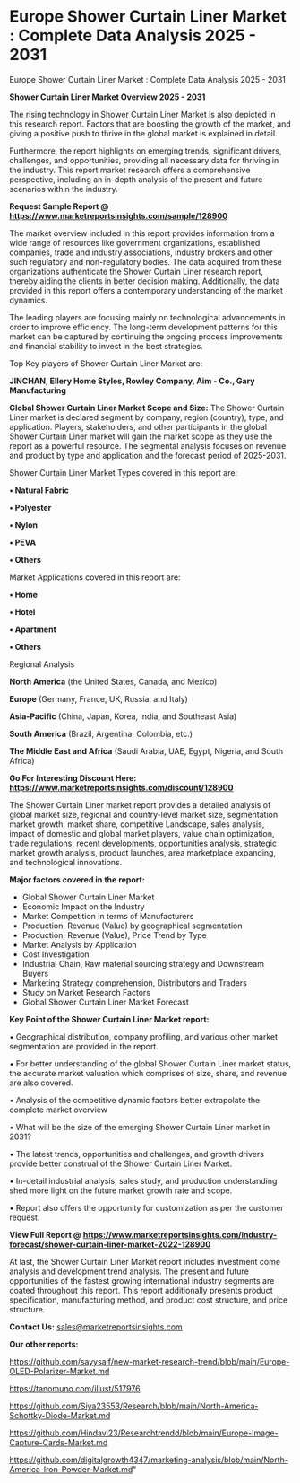 # Europe Shower Curtain Liner Market : Complete Data Analysis 2025 - 2031
Europe Shower Curtain Liner Market : Complete Data Analysis 2025 - 2031

<Strong> Shower Curtain Liner Market Overview 2025 - 2031</strong>

The rising technology in Shower Curtain Liner Market is also depicted in this research report. Factors that are boosting the growth of the market, and giving a positive push to thrive in the global market is explained in detail.

Furthermore, the report highlights on emerging trends, significant drivers, challenges, and opportunities, providing all necessary data for thriving in the industry. This report market research offers a comprehensive perspective, including an in-depth analysis of the present and future scenarios within the industry.

<strong>Request Sample Report @ <a href=https://www.marketreportsinsights.com/sample/128900>https://www.marketreportsinsights.com/sample/128900</a></strong>

The market overview included in this report provides information from a wide range of resources like government organizations, established companies, trade and industry associations, industry brokers and other such regulatory and non-regulatory bodies. The data acquired from these organizations authenticate the Shower Curtain Liner research report, thereby aiding the clients in better decision making. Additionally, the data provided in this report offers a contemporary understanding of the market dynamics.

The leading players are focusing mainly on technological advancements in order to improve efficiency. The long-term development patterns for this market can be captured by continuing the ongoing process improvements and financial stability to invest in the best strategies.

Top Key players of Shower Curtain Liner Market are:

<strong>JINCHAN, Ellery Home Styles, Rowley Company, Aim - Co., Gary Manufacturing</strong>

<strong><b>Global Shower Curtain Liner Market Scope and Size:</b></strong>
The Shower Curtain Liner market is declared segment by company, region (country), type, and application. Players, stakeholders, and other participants in the global Shower Curtain Liner market will gain the market scope as they use the report as a powerful resource. The segmental analysis focuses on revenue and product by type and application and the forecast period of 2025-2031.

Shower Curtain Liner Market Types covered in this report are:

<strong>• Natural Fabric

• Polyester

• Nylon

• PEVA

• Others</strong>

Market Applications covered in this report are:

<strong>• Home

• Hotel

• Apartment

• Others</strong> 

Regional Analysis

<strong>North America</strong> (the United States, Canada, and Mexico)

<strong>Europe</strong> (Germany, France, UK, Russia, and Italy)

<strong>Asia-Pacific</strong> (China, Japan, Korea, India, and Southeast Asia)

<strong>South America</strong> (Brazil, Argentina, Colombia, etc.)

<strong>The Middle East and Africa</strong> (Saudi Arabia, UAE, Egypt, Nigeria, and South Africa)

<strong>Go For Interesting Discount Here: <a href=https://www.marketreportsinsights.com/discount/128900>https://www.marketreportsinsights.com/discount/128900</a></strong>

The Shower Curtain Liner market report provides a detailed analysis of global market size, regional and country-level market size, segmentation market growth, market share, competitive Landscape, sales analysis, impact of domestic and global market players, value chain optimization, trade regulations, recent developments, opportunities analysis, strategic market growth analysis, product launches, area marketplace expanding, and technological innovations.

<strong><b>Major factors covered in the report:</b></strong>
<ul>
  <li>Global Shower Curtain Liner Market </li>
  <li>Economic Impact on the Industry</li>
  <li>Market Competition in terms of Manufacturers</li>
  <li>Production, Revenue (Value) by geographical segmentation</li>
  <li>Production, Revenue (Value), Price Trend by Type</li>
  <li>Market Analysis by Application</li>
  <li>Cost Investigation</li>
  <li>Industrial Chain, Raw material sourcing strategy and Downstream Buyers</li>
  <li>Marketing Strategy comprehension, Distributors and Traders</li>
  <li>Study on Market Research Factors</li>
  <li>Global Shower Curtain Liner Market Forecast</li>
</ul>

<strong><b>Key Point of the Shower Curtain Liner Market report:</b></strong>

• Geographical distribution, company profiling, and various other market segmentation are provided in the report.

• For better understanding of the global Shower Curtain Liner market status, the accurate market valuation which comprises of size, share, and revenue are also covered.

• Analysis of the competitive dynamic factors better extrapolate the complete market overview

• What will be the size of the emerging Shower Curtain Liner market in 2031?

• The latest trends, opportunities and challenges, and growth drivers provide better construal of the Shower Curtain Liner Market.

• In-detail industrial analysis, sales study, and production understanding shed more light on the future market growth rate and scope.

• Report also offers the opportunity for customization as per the customer request.

<strong><b>View Full Report @ <a href=https://www.marketreportsinsights.com/industry-forecast/shower-curtain-liner-market-2022-128900>https://www.marketreportsinsights.com/industry-forecast/shower-curtain-liner-market-2022-128900</a></b></strong>


At last, the Shower Curtain Liner Market report includes investment come analysis and development trend analysis. The present and future opportunities of the fastest growing international industry segments are coated throughout this report. This report additionally presents product specification, manufacturing method, and product cost structure, and price structure.

<strong>Contact Us:</strong>
sales@marketreportsinsights.com

<strong>Our other reports:</strong>

<a href=https://github.com/sayysaif/new-market-research-trend/blob/main/Europe-OLED-Polarizer-Market.md>https://github.com/sayysaif/new-market-research-trend/blob/main/Europe-OLED-Polarizer-Market.md</a>

<a href=https://tanomuno.com/illust/517976>https://tanomuno.com/illust/517976</a>

<a href=https://github.com/Siya23553/Research/blob/main/North-America-Schottky-Diode-Market.md>https://github.com/Siya23553/Research/blob/main/North-America-Schottky-Diode-Market.md</a>

<a href=https://github.com/Hindavi23/Researchtrendd/blob/main/Europe-Image-Capture-Cards-Market.md>https://github.com/Hindavi23/Researchtrendd/blob/main/Europe-Image-Capture-Cards-Market.md</a>

<a href=https://github.com/digitalgrowth4347/marketing-analysis/blob/main/North-America-Iron-Powder-Market.md>https://github.com/digitalgrowth4347/marketing-analysis/blob/main/North-America-Iron-Powder-Market.md</a>"
